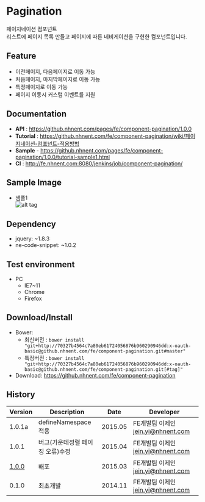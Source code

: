 Pagination
===============
페이지네이션 컴포넌트<br>리스트에 페이지 목록 만들고 페이지에 따른 네비게이션을 구현한 컴포넌트입니다.

## Feature
* 이전페이지, 다음페이지로 이동 가능
* 처음페이지, 마지막페이지로 이동 가능
* 특정페이지로 이동 가능
* 페이지 이동시 커스텀 이벤트를 지원

## Documentation
* **API** : https://github.nhnent.com/pages/fe/component-pagination/1.0.0
* **Tutorial** : https://github.nhnent.com/fe/component-pagination/wiki/페이지네이션-컴포넌트-적용방법
* **Sample** - https://github.nhnent.com/pages/fe/component-pagination/1.0.0/tutorial-sample1.html
* **CI** : http://fe.nhnent.com:8080/jenkins/job/component-pagination/

## Sample Image
* 샘플1<br>
![alt tag](https://github.nhnent.com/pages/fe/component-pagination/paging.png)

## Dependency
* jquery: ~1.8.3
* ne-code-snippet: ~1.0.2

## Test environment
* PC
	* IE7~11
	* Chrome
	* Firefox


## Download/Install
* Bower:
   * 최신버전 : `bower install "git+http://70327b4564c7a80eb61724056876b960290946dd:x-oauth-basic@github.nhnent.com/fe/component-pagination.git#master"`
   * 특정버전 : `bower install "git+http://70327b4564c7a80eb61724056876b960290946dd:x-oauth-basic@github.nhnent.com/fe/component-pagination.git[#tag]"`
* Download: https://github.nhnent.com/fe/component-pagination

## History
| Version | Description | Date | Developer |
| ---- | ---- | ---- | ---- |
| 1.0.1a | defineNamespace적용 | 2015.05 | FE개발팀 이제인 <jein.yi@nhnent.com> |
| 1.0.1 | 버그(가운데정렬 페이징 오류)수정 | 2015.04 | FE개발팀 이제인 <jein.yi@nhnent.com> |
| <a href="https://github.nhnent.com/pages/fe/component-pagination/1.0.0">1.0.0</a> | 배포 | 2015.03 | FE개발팀 이제인 <jein.yi@nhnent.com> |
| 0.1.0 | 최초개발 | 2014.11 | FE개발팀 이제인 <jein.yi@nhnent.com> |
